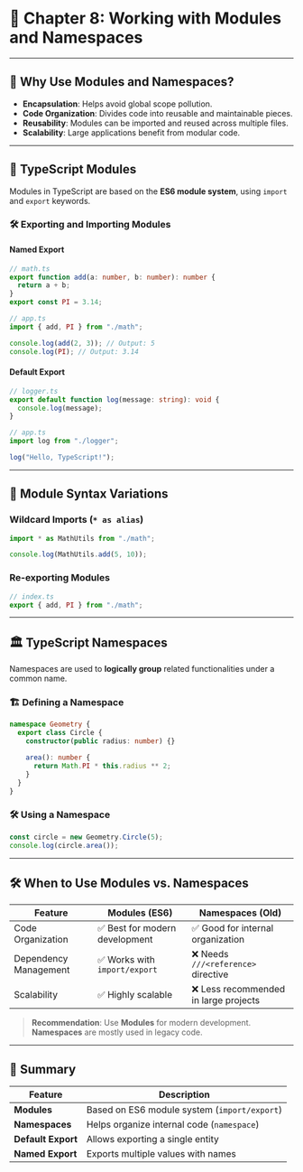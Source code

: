 # 📘 Chapter 8: Working with Modules and Namespaces

---

## 🔹 Why Use Modules and Namespaces?

- **Encapsulation**: Helps avoid global scope pollution.
- **Code Organization**: Divides code into reusable and maintainable pieces.
- **Reusability**: Modules can be imported and reused across multiple files.
- **Scalability**: Large applications benefit from modular code.

---

## 🔄 TypeScript Modules

Modules in TypeScript are based on the **ES6 module system**, using `import` and `export` keywords.

### 🛠 Exporting and Importing Modules

#### **Named Export**

```ts
// math.ts
export function add(a: number, b: number): number {
  return a + b;
}
export const PI = 3.14;
```

```ts
// app.ts
import { add, PI } from "./math";

console.log(add(2, 3)); // Output: 5
console.log(PI); // Output: 3.14
```

#### **Default Export**

```ts
// logger.ts
export default function log(message: string): void {
  console.log(message);
}
```

```ts
// app.ts
import log from "./logger";

log("Hello, TypeScript!");
```

---

## 🔀 Module Syntax Variations

### **Wildcard Imports (`* as alias`)**

```ts
import * as MathUtils from "./math";

console.log(MathUtils.add(5, 10));
```

### **Re-exporting Modules**

```ts
// index.ts
export { add, PI } from "./math";
```

---

## 🏛️ TypeScript Namespaces

Namespaces are used to **logically group** related functionalities under a common name.

### 🏗️ Defining a Namespace

```ts
namespace Geometry {
  export class Circle {
    constructor(public radius: number) {}

    area(): number {
      return Math.PI * this.radius ** 2;
    }
  }
}
```

### 🛠 Using a Namespace

```ts
const circle = new Geometry.Circle(5);
console.log(circle.area());
```

---

## 🛠️ When to Use Modules vs. Namespaces

| Feature               | Modules (ES6)                  | Namespaces (Old)                      |
| --------------------- | ------------------------------ | ------------------------------------- |
| Code Organization     | ✅ Best for modern development | ✅ Good for internal organization     |
| Dependency Management | ✅ Works with `import/export`  | ❌ Needs `///<reference>` directive   |
| Scalability           | ✅ Highly scalable             | ❌ Less recommended in large projects |

> **Recommendation**: Use **Modules** for modern development. **Namespaces** are mostly used in legacy code.

---

## 🧠 Summary

| Feature            | Description                                  |
| ------------------ | -------------------------------------------- |
| **Modules**        | Based on ES6 module system (`import/export`) |
| **Namespaces**     | Helps organize internal code (`namespace`)   |
| **Default Export** | Allows exporting a single entity             |
| **Named Export**   | Exports multiple values with names           |
